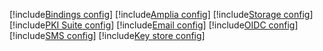 ﻿[!include[Bindings config](bindings-config.md)]
[!include[Amplia config](amplia-config.md)]
[!include[Storage config](storage-config.md)]
[!include[PKI Suite config](pki-config.md)]
[!include[Email config](email-config.md)]
[!include[OIDC config](oidc-config.md)]
[!include[SMS config](sms-config.md)]
[!include[Key store config](key-store-config.md)]
